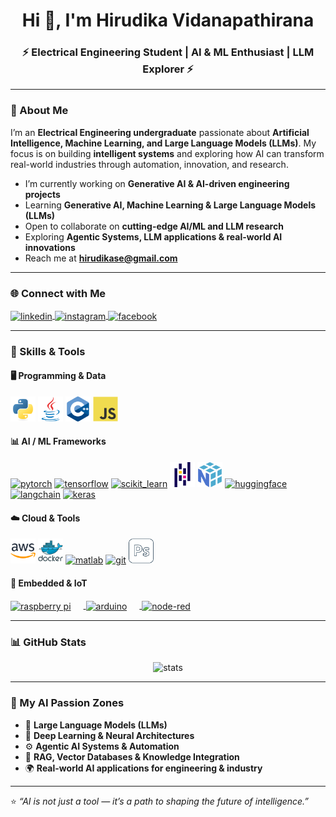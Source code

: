<!-- Header Banner -->
<h1 align="center">Hi 👋, I'm Hirudika Vidanapathirana</h1>
<h3 align="center">⚡ Electrical Engineering Student | AI & ML Enthusiast | LLM Explorer ⚡</h3>

---

### 🌟 About Me  
I’m an **Electrical Engineering undergraduate** passionate about **Artificial Intelligence, Machine Learning, and Large Language Models (LLMs)**. My focus is on building **intelligent systems** and exploring how AI can transform real-world industries through automation, innovation, and research.  

-  I’m currently working on **Generative AI & AI-driven engineering projects**  
-  Learning **Generative AI, Machine Learning & Large Language Models (LLMs)**    
-  Open to collaborate on **cutting-edge AI/ML and LLM research**  
-  Exploring **Agentic Systems, LLM applications & real-world AI innovations**  
-  Reach me at **hirudikase@gmail.com**  

---

### 🌐 Connect with Me  
<p align="left">
<a href="https://www.linkedin.com/in/hirudikavidanapathirana/" target="blank">
  <img align="center" src="https://raw.githubusercontent.com/rahuldkjain/github-profile-readme-generator/master/src/images/icons/Social/linked-in-alt.svg" alt="linkedin" height="30" width="40" />
</a>
<a href="https://instagram.com/hirudika_vidanapathirana" target="blank">
  <img align="center" src="https://raw.githubusercontent.com/rahuldkjain/github-profile-readme-generator/master/src/images/icons/Social/instagram.svg" alt="instagram" height="30" width="40" />
</a>
<a href="https://www.facebook.com/hirudika.vidanapathirana.9" target="blank">
  <img align="center" src="https://raw.githubusercontent.com/rahuldkjain/github-profile-readme-generator/master/src/images/icons/Social/facebook.svg" alt="facebook" height="30" width="40" />
</a>
</p>


---

### 🚀 Skills & Tools  

#### 🖥️ Programming & Data  
<p>
<a href="https://www.python.org"><img src="https://raw.githubusercontent.com/devicons/devicon/master/icons/python/python-original.svg" alt="python" width="40" height="40"/></a>
<a href="https://www.java.com"><img src="https://raw.githubusercontent.com/devicons/devicon/master/icons/java/java-original.svg" alt="java" width="40" height="40"/></a>
<a href="https://isocpp.org/"><img src="https://raw.githubusercontent.com/devicons/devicon/master/icons/cplusplus/cplusplus-original.svg" alt="c++" width="40" height="40"/></a>
<a href="https://developer.mozilla.org/en-US/docs/Web/JavaScript"><img src="https://raw.githubusercontent.com/devicons/devicon/master/icons/javascript/javascript-original.svg" alt="javascript" width="40" height="40"/></a>
</p>

#### 📊 AI / ML Frameworks  
<p>
<a href="https://pytorch.org/"><img src="https://www.vectorlogo.zone/logos/pytorch/pytorch-icon.svg" alt="pytorch" width="40" height="40"/></a>
<a href="https://www.tensorflow.org/"><img src="https://www.vectorlogo.zone/logos/tensorflow/tensorflow-icon.svg" alt="tensorflow" width="40" height="40"/></a>
<a href="https://scikit-learn.org/"><img src="https://upload.wikimedia.org/wikipedia/commons/0/05/Scikit_learn_logo_small.svg" alt="scikit_learn" width="40" height="40"/></a>
<a href="https://pandas.pydata.org/"><img src="https://raw.githubusercontent.com/devicons/devicon/master/icons/pandas/pandas-original.svg" alt="pandas" width="40" height="40"/></a>
<a href="https://numpy.org/"><img src="https://raw.githubusercontent.com/devicons/devicon/master/icons/numpy/numpy-original.svg" alt="numpy" width="40" height="40"/></a>
<a href="https://huggingface.co/"><img src="https://avatars.githubusercontent.com/u/25720743?s=200&v=4" alt="huggingface" width="40" height="40"/></a>
<a href="https://www.langchain.com/"><img src="https://avatars.githubusercontent.com/u/126733545?s=200&v=4" alt="langchain" width="40" height="40"/></a>
<a href="https://keras.io/"><img src="https://upload.wikimedia.org/wikipedia/commons/a/ae/Keras_logo.svg" alt="keras" width="40" height="40"/></a>
</p>


#### ☁️ Cloud & Tools  
<p>
<a href="https://aws.amazon.com/"><img src="https://raw.githubusercontent.com/devicons/devicon/master/icons/amazonwebservices/amazonwebservices-original-wordmark.svg" alt="aws" width="40" height="40"/></a>
<a href="https://www.docker.com/"><img src="https://raw.githubusercontent.com/devicons/devicon/master/icons/docker/docker-original-wordmark.svg" alt="docker" width="40" height="40"/></a>
<a href="https://www.mathworks.com/products/matlab.html"><img src="https://upload.wikimedia.org/wikipedia/commons/2/21/Matlab_Logo.png" alt="matlab" width="40" height="40"/></a>
<a href="https://git-scm.com/"><img src="https://www.vectorlogo.zone/logos/git-scm/git-scm-icon.svg" alt="git" width="40" height="40"/></a>
<a href="https://www.adobe.com/products/photoshop.html"><img src="https://raw.githubusercontent.com/devicons/devicon/master/icons/photoshop/photoshop-line.svg" alt="photoshop" width="40" height="40"/></a>
</p>

#### 🔌 Embedded & IoT  
<p>
<a href="https://www.raspberrypi.org/" target="_blank">
  <img src="https://cdn.worldvectorlogo.com/logos/raspberry-pi.svg" alt="raspberry pi" width="50" height="50" style="vertical-align:middle; margin-right: 20px;"/>
</a>
<a href="https://www.arduino.cc/" target="_blank">
  <img src="https://cdn.worldvectorlogo.com/logos/arduino-1.svg" alt="arduino" width="50" height="50" style="vertical-align:middle; margin-right: 20px;"/>
</a>
<a href="https://nodered.org/" target="_blank">
  <img src="https://nodered.org/about/resources/media/node-red-icon.svg" alt="node-red" width="50" height="50" style="vertical-align:middle;"/>
</a>
</p>

---


### 📊 GitHub Stats  
<p align="center">
  <img src="https://github-readme-stats.vercel.app/api?username=Hirudika4&show_icons=true&theme=tokyonight" alt="stats"/>
</p>

---

### 🎯 My AI Passion Zones  
- 🤖 **Large Language Models (LLMs)**  
- 🧠 **Deep Learning & Neural Architectures**  
- ⚙️ **Agentic AI Systems & Automation**  
- 🔗 **RAG, Vector Databases & Knowledge Integration**  
- 🌍 **Real-world AI applications for engineering & industry**  

---

⭐️ *“AI is not just a tool — it’s a path to shaping the future of intelligence.”*  
